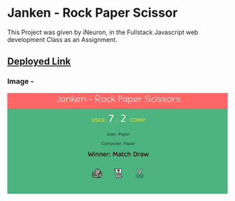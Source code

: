 # Janken - Rock Paper Scissor

This Project was given by iNeuron, in the Fullstack Javascript web development Class as an Assignment.

## [Deployed Link](https://05-rockpaperscissor-website.netlify.app/)

### Image -
![](final.png)